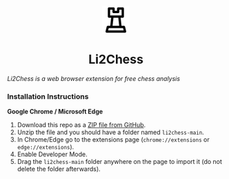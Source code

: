 <p align="center">
  <img src="https://github.com/Zzwwwzz/li2chess/blob/main/li2chess/images/64.png"/>
</p>

<h1 align="center">Li2Chess</h1>

*Li2Chess is a web browser extension for free chess analysis*

### Installation Instructions
**Google Chrome / Microsoft Edge**
1. Download this repo as a [ZIP file from GitHub](https://github.com/Zzwwwzz/li2chess/archive/refs/heads/main.zip).
1. Unzip the file and you should have a folder named `li2chess-main`.
1. In Chrome/Edge go to the extensions page (`chrome://extensions` or `edge://extensions`).
1. Enable Developer Mode.
1. Drag the `li2chess-main` folder anywhere on the page to import it (do not delete the folder afterwards).